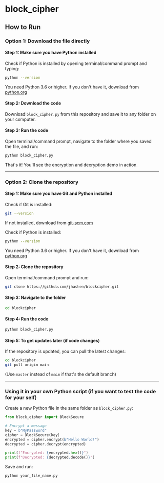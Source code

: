 # block_cipher

## How to Run

### Option 1: Download the file directly

#### Step 1: Make sure you have Python installed
Check if Python is installed by opening terminal/command prompt and typing:
```bash
python --version
```
You need Python 3.6 or higher. If you don't have it, download from [python.org](https://www.python.org/downloads/)

#### Step 2: Download the code
Download `block_cipher.py` from this repository and save it to any folder on your computer.

#### Step 3: Run the code
Open terminal/command prompt, navigate to the folder where you saved the file, and run:
```bash
python block_cipher.py
```

That's it! You'll see the encryption and decryption demo in action.

---

### Option 2: Clone the repository

#### Step 1: Make sure you have Git and Python installed
Check if Git is installed:
```bash
git --version
```
If not installed, download from [git-scm.com](https://git-scm.com/downloads)

Check if Python is installed:
```bash
python --version
```
You need Python 3.6 or higher. If you don't have it, download from [python.org](https://www.python.org/downloads/)

#### Step 2: Clone the repository
Open terminal/command prompt and run:
```bash
git clone https://github.com/jhashen/blockcipher.git
```

#### Step 3: Navigate to the folder
```bash
cd blockcipher
```

#### Step 4: Run the code
```bash
python block_cipher.py
```

#### Step 5: To get updates later (if code changes)
If the repository is updated, you can pull the latest changes:
```bash
cd blockcipher
git pull origin main
```
(Use `master` instead of `main` if that's the default branch)

---

### Using it in your own Python script (if you want to test the code for your self)
Create a new Python file in the same folder as `block_cipher.py`:

```python
from block_cipher import BlockSecure

# Encrypt a message
key = b"MyPassword"
cipher = BlockSecure(key)
encrypted = cipher.encrypt(b"Hello World!")
decrypted = cipher.decrypt(encrypted)

print(f"Encrypted: {encrypted.hex()}")
print(f"Decrypted: {decrypted.decode()}")
```

Save and run:
```bash
python your_file_name.py
```